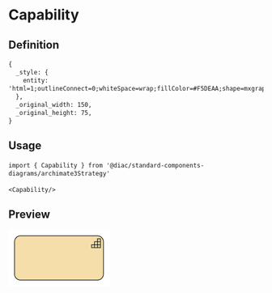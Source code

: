 # Capability

## Definition

```
{
  _style: { 
    entity: 'html=1;outlineConnect=0;whiteSpace=wrap;fillColor=#F5DEAA;shape=mxgraph.archimate3.application;appType=capability;archiType=rounded;',
  },
  _original_width: 150,
  _original_height: 75,
}
```

## Usage

```
import { Capability } from '@diac/standard-components-diagrams/archimate3Strategy'

<Capability/>
```

## Preview

<img src="./capability.png" width="200"/>
